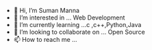 - 👋 Hi, I’m Suman Manna
- 👀 I’m interested in ... Web Development
- 🌱 I’m currently learning ...c ,c++,Python,Java
- 💞️ I’m looking to collaborate on ... Open Source
- 📫 How to reach me ...

<!---
sumanmanna-03/sumanmanna-03 is a ✨ special ✨ repository because its `README.md` (this file) appears on your GitHub profile.
You can click the Preview link to take a look at your changes.
--->
